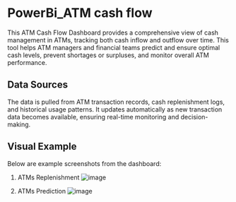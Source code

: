 # PowerBi_ATM cash flow 

This ATM Cash Flow Dashboard provides a comprehensive view of cash management in ATMs, tracking both cash inflow and outflow over time. This tool helps ATM managers and financial teams predict and ensure optimal cash levels, prevent shortages or surpluses, and monitor overall ATM performance.

## Data Sources
The data is pulled from ATM transaction records, cash replenishment logs, and historical usage patterns. It updates automatically as new transaction data becomes available, ensuring real-time monitoring and decision-making.

## Visual Example
Below are example screenshots from the dashboard:

1. ATMs Replenishment
![image](https://github.com/user-attachments/assets/165eacbd-29e5-4a07-ba65-5c73c34e692b)

2. ATMs Prediction
![image](https://github.com/user-attachments/assets/159458df-c744-4195-b954-19fc74a4db45)

